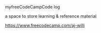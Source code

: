 
myfreeCodeCampCode log

a space to store learning & reference material

https://www.freecodecamp.com/aj-willi
